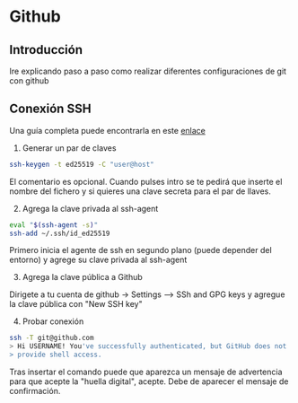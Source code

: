 # Github

## Introducción
Ire explicando paso a paso como realizar diferentes configuraciones de git con github


## Conexión SSH
Una guía completa puede encontrarla en este [enlace](https://docs.github.com/es/authentication/connecting-to-github-with-ssh/generating-a-new-ssh-key-and-adding-it-to-the-ssh-agent)

1. Generar un par de claves

```bash
ssh-keygen -t ed25519 -C "user@host"
```

El comentario es opcional. Cuando pulses intro se te pedirá que inserte el nombre del fichero y si quieres una clave secreta para el par de llaves.

2. Agrega la clave privada al ssh-agent

```bash
eval "$(ssh-agent -s)"
ssh-add ~/.ssh/id_ed25519
```
Primero inicia el agente de ssh en segundo plano (puede depender del entorno) y agrege su clave privada al ssh-agent

3. Agrega la clave pública a Github

Dirigete a tu cuenta de github -> Settings --> SSh and GPG keys y agregue la clave pública con "New SSH key"

4. Probar conexión

```bash
ssh -T git@github.com
> Hi USERNAME! You've successfully authenticated, but GitHub does not
> provide shell access.
```

Tras insertar el comando puede que aparezca un mensaje de advertencia para que acepte la "huella digital", acepte. Debe de aparecer el mensaje de confirmación.